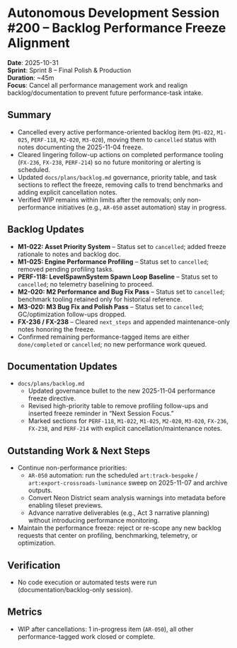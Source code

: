 # Autonomous Development Session #200 – Backlog Performance Freeze Alignment

**Date**: 2025-10-31  
**Sprint**: Sprint 8 – Final Polish & Production  
**Duration**: ~45m  
**Focus**: Cancel all performance management work and realign backlog/documentation to prevent future performance-task intake.

## Summary
- Cancelled every active performance-oriented backlog item (`M1-022`, `M1-025`, `PERF-118`, `M2-020`, `M3-020`), moving them to `cancelled` status with notes documenting the 2025-11-04 freeze.
- Cleared lingering follow-up actions on completed performance tooling (`FX-236`, `FX-238`, `PERF-214`) so no future monitoring or alerting is scheduled.
- Updated `docs/plans/backlog.md` governance, priority table, and task sections to reflect the freeze, removing calls to trend benchmarks and adding explicit cancellation notes.
- Verified WIP remains within limits after the removals; only non-performance initiatives (e.g., `AR-050` asset automation) stay in progress.

## Backlog Updates
- **M1-022: Asset Priority System** – Status set to `cancelled`; added freeze rationale to notes and backlog doc.
- **M1-025: Engine Performance Profiling** – Status set to `cancelled`; removed pending profiling tasks.
- **PERF-118: LevelSpawnSystem Spawn Loop Baseline** – Status set to `cancelled`; no telemetry baselining to proceed.
- **M2-020: M2 Performance and Bug Fix Pass** – Status set to `cancelled`; benchmark tooling retained only for historical reference.
- **M3-020: M3 Bug Fix and Polish Pass** – Status set to `cancelled`; GC/optimization follow-ups dropped.
- **FX-236 / FX-238** – Cleared `next_steps` and appended maintenance-only notes honoring the freeze.
- Confirmed remaining performance-tagged items are either `done/completed` or `cancelled`; no new performance work queued.

## Documentation Updates
- `docs/plans/backlog.md`  
  - Updated governance bullet to the new 2025-11-04 performance freeze directive.  
  - Revised high-priority table to remove profiling follow-ups and inserted freeze reminder in “Next Session Focus.”  
  - Marked sections for `PERF-118`, `M1-022`, `M1-025`, `M2-020`, `M3-020`, `FX-236`, `FX-238`, and `PERF-214` with explicit cancellation/maintenance notes.

## Outstanding Work & Next Steps
- Continue non-performance priorities:
  - `AR-050` automation: run the scheduled `art:track-bespoke` / `art:export-crossroads-luminance` sweep on 2025-11-07 and archive outputs.
  - Convert Neon District seam analysis warnings into metadata before enabling tileset previews.
  - Advance narrative deliverables (e.g., Act 3 narrative planning) without introducing performance monitoring.
- Maintain the performance freeze: reject or re-scope any new backlog requests that center on profiling, benchmarking, telemetry, or optimization.

## Verification
- No code execution or automated tests were run (documentation/backlog-only session).

## Metrics
- WIP after cancellations: 1 in-progress item (`AR-050`), all other performance-tagged work closed or complete.

